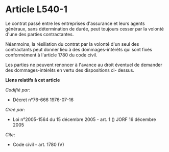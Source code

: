 # Article L540-1

Le contrat passé entre les entreprises d'assurance et leurs agents généraux, sans détermination de durée, peut toujours
cesser par la volonté d'une des parties contractantes.

Néanmoins, la résiliation du contrat par la volonté d'un seul des contractants peut donner lieu à des dommages-intérêts qui
sont fixés conformément à l'article 1780 du code civil.

Les parties ne peuvent renoncer à l'avance au droit éventuel de demander des dommages-intérêts en vertu des dispositions ci-
dessus.

**Liens relatifs à cet article**

_Codifié par_:

  - Décret n°76-666 1976-07-16

_Créé par_:

  - Loi n°2005-1564 du 15 décembre 2005 - art. 1 () JORF 16 décembre 2005

_Cite_:

  - Code civil - art. 1780 (V)
